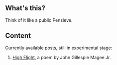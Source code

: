 ## What's this?

Think of it like a public Pensieve.

## Content

Currently available posts, still in experimental stage:

1. [High Flight](https://github.com/monastri/monastri.github.io/blob/master/high-flight.md), a poem by John Gillespie Magee Jr.

